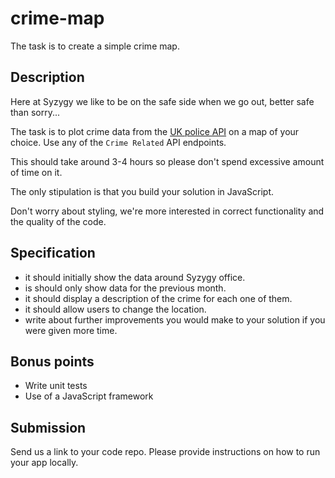 # crime-map
The task is to create a simple crime map.
## Description
Here at Syzygy we like to be on the safe side when we go out, better safe than sorry...

The task is to plot crime data from the [UK police API](https://data.police.uk/) on a map of your choice. Use any of the `Crime Related` API endpoints.

This should take around 3-4 hours so please don't spend excessive amount of time on it.

The only stipulation is that you build your solution in JavaScript.

Don't worry about styling, we're more interested in correct functionality and the quality of the code.

## Specification
* it should initially show the data around Syzygy office.
* is should only show data for the previous month.
* it should display a description of the crime for each one of them.
* it should allow users to change the location.
* write about further improvements you would make to your solution if you were given more time.

## Bonus points
- Write unit tests
- Use of a JavaScript framework

## Submission
Send us a link to your code repo. Please provide instructions on how to run your app locally.
